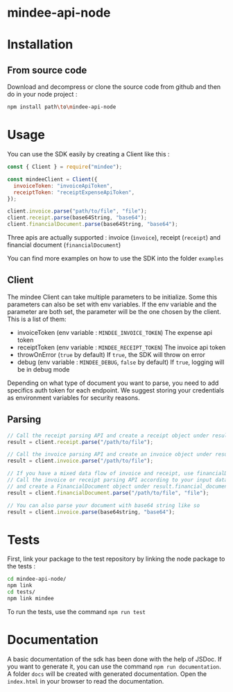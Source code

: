 # mindee-api-node

# Installation

## From source code

Download and decompress or clone the source code from github and then do in your node project :

```sh
npm install path\to\mindee-api-node
```

# Usage

You can use the SDK easily by creating a Client like this :

```js
const { Client } = require("mindee");

const mindeeClient = Client({
  invoiceToken: "invoiceApiToken",
  receiptToken: "receiptExpenseApiToken",
});

client.invoice.parse("path/to/file", "file");
client.receipt.parse(base64String, "base64");
client.financialDocument.parse(base64String, "base64");
```

Three apis are actually supported : invoice (`ìnvoice`), receipt (`receipt`) and financial document (`financialDocument`)

You can find more examples on how to use the SDK into the folder `examples`

## Client

The mindee Client can take multiple parameters to be initialize. Some this parameters can also be set with env variables. If the env variable and the parameter are both set, the parameter will be the one chosen by the client. This is a list of them:

- invoiceToken (env variable : `MINDEE_INVOICE_TOKEN`) The expense api token
- receiptToken (env variable : `MINDEE_RECEIPT_TOKEN`) The invoice api token
- throwOnError (`true` by default) If `true`, the SDK will throw on error
- debug (env variable : `MINDEE_DEBUG`, `false` by default) If `true`, logging will be in debug mode

Depending on what type of document you want to parse, you need to add specifics auth token for each endpoint.
We suggest storing your credentials as environment variables for security reasons.

## Parsing

```js
// Call the receipt parsing API and create a receipt object under result.receipt
result = client.receipt.parse("/path/to/file");

// Call the invoice parsing API and create an invoice object under result.invoice
result = client.invoice.parse("/path/to/file");

// If you have a mixed data flow of invoice and receipt, use financialDocument
// Call the invoice or receipt parsing API according to your input data type (pdf -> invoice, picture -> receipt)
// and create a FinancialDocument object under result.financial_document
result = client.financialDocument.parse("/path/to/file", "file");

// You can also parse your document with base64 string like so
result = client.invoice.parse(base64string, "base64");
```

# Tests

First, link your package to the test repository by linking the node package to the tests :

```sh
cd mindee-api-node/
npm link
cd tests/
npm link mindee
```

To run the tests, use the command `npm run test`

# Documentation

A basic documentation of the sdk has been done with the help of JSDoc.
If you want to generate it, you can use the command `npm run documentation`.
A folder `docs` will be created with generated documentation.
Open the `index.html` in your browser to read the documentation.
